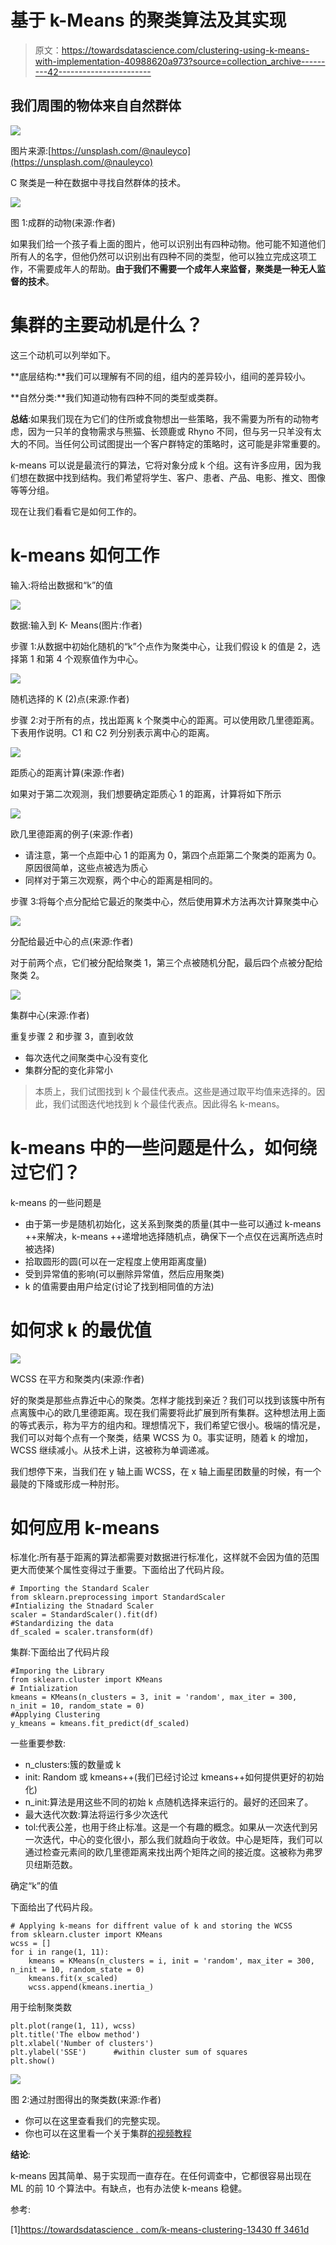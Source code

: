 # 基于 k-Means 的聚类算法及其实现

> 原文：<https://towardsdatascience.com/clustering-using-k-means-with-implementation-40988620a973?source=collection_archive---------42----------------------->

## 我们周围的物体来自自然群体

![](img/c07bd57377fdee131faccf2c7d2e295d.png)

图片来源:[https://unsplash.com/@nauleyco](https://unsplash.com/@nauleyco)

C 聚类是一种在数据中寻找自然群体的技术。

![](img/90fbef60a93d4bc7ebac76c9942733bb.png)

图 1:成群的动物(来源:作者)

如果我们给一个孩子看上面的图片，他可以识别出有四种动物。他可能不知道他们所有人的名字，但他仍然可以识别出有四种不同的类型，他可以独立完成这项工作，不需要成年人的帮助。**由于我们不需要一个成年人来监督，聚类是一种无人监督的技术**。

# 集群的主要动机是什么？

这三个动机可以列举如下。

**底层结构:**我们可以理解有不同的组，组内的差异较小，组间的差异较小。

**自然分类:**我们知道动物有四种不同的类型或类群。

**总结**:如果我们现在为它们的住所或食物想出一些策略，我不需要为所有的动物考虑，因为一只羊的食物需求与熊猫、长颈鹿或 Rhyno 不同，但与另一只羊没有太大的不同。当任何公司试图提出一个客户群特定的策略时，这可能是非常重要的。

k-means 可以说是最流行的算法，它将对象分成 k 个组。这有许多应用，因为我们想在数据中找到结构。我们希望将学生、客户、患者、产品、电影、推文、图像等等分组。

现在让我们看看它是如何工作的。

# k-means 如何工作

输入:将给出数据和“k”的值

![](img/8eba81476680ee143e6f716cf8bf796b.png)

数据:输入到 K- Means(图片:作者)

步骤 1:从数据中初始化随机的“k”个点作为聚类中心，让我们假设 k 的值是 2，选择第 1 和第 4 个观察值作为中心。

![](img/831ad0a888a3cf2c0db02dba16049bbb.png)

随机选择的 K (2)点(来源:作者)

步骤 2:对于所有的点，找出距离 k 个聚类中心的距离。可以使用欧几里德距离。下表用作说明。C1 和 C2 列分别表示离中心的距离。

![](img/99c53895d72cc2591df7a5cd5d9d846d.png)

距质心的距离计算(来源:作者)

如果对于第二次观测，我们想要确定距质心 1 的距离，计算将如下所示

![](img/a810da208af281bd5113dc957c7773df.png)

欧几里德距离的例子(来源:作者)

*   请注意，第一个点距中心 1 的距离为 0，第四个点距第二个聚类的距离为 0。原因很简单，这些点被选为质心
*   同样对于第三次观察，两个中心的距离是相同的。

步骤 3:将每个点分配给它最近的聚类中心，然后使用算术方法再次计算聚类中心

![](img/bec99e57139aae6cdaef75a2bb8fbd20.png)

分配给最近中心的点(来源:作者)

对于前两个点，它们被分配给聚类 1，第三个点被随机分配，最后四个点被分配给聚类 2。

![](img/7d2c3ee7147dfa79ad554d55815df7c1.png)

集群中心(来源:作者)

重复步骤 2 和步骤 3，直到收敛

*   每次迭代之间聚类中心没有变化
*   集群分配的变化非常小

> 本质上，我们试图找到 k 个最佳代表点。这些是通过取平均值来选择的。因此，我们试图迭代地找到 k 个最佳代表点。因此得名 k-means。

# k-means 中的一些问题是什么，如何绕过它们？

k-means 的一些问题是

*   由于第一步是随机初始化，这关系到聚类的质量(其中一些可以通过 k-means ++来解决，k-means ++递增地选择随机点，确保下一个点仅在远离所选点时被选择)
*   拾取圆形的圆(可以在一定程度上使用距离度量)
*   受到异常值的影响(可以删除异常值，然后应用聚类)
*   k 的值需要由用户给定(讨论了找到相同值的方法)

# 如何求 k 的最优值

![](img/8161c6da57d7e3e4b27574bb6ccf96ab.png)

WCSS 在平方和聚类内(来源:作者)

好的聚类是那些点靠近中心的聚类。怎样才能找到亲近？我们可以找到该簇中所有点离簇中心的欧几里德距离。现在我们需要将此扩展到所有集群。这种想法用上面的等式表示，称为平方的组内和。理想情况下，我们希望它很小。极端的情况是，我们可以对每个点有一个聚类，结果 WCSS 为 0。事实证明，随着 k 的增加，WCSS 继续减小。从技术上讲，这被称为单调递减。

我们想停下来，当我们在 y 轴上画 WCSS，在 x 轴上画星团数量的时候，有一个最陡的下降或形成一种肘形。

# 如何应用 k-means

标准化:所有基于距离的算法都需要对数据进行标准化，这样就不会因为值的范围更大而使某个属性变得过于重要。下面给出了代码片段。

```
# Importing the Standard Scaler
from sklearn.preprocessing import StandardScaler 
#Intializing the Stnadard Scaler
scaler = StandardScaler().fit(df) 
#Standardizing the data
df_scaled = scaler.transform(df)
```

集群:下面给出了代码片段

```
#Imporing the Library
from sklearn.cluster import KMeans
# Intialization
kmeans = KMeans(n_clusters = 3, init = 'random', max_iter = 300, n_init = 10, random_state = 0) 
#Applying Clustering
y_kmeans = kmeans.fit_predict(df_scaled)
```

一些重要参数:

*   n_clusters:簇的数量或 k
*   init: Random 或 kmeans++(我们已经讨论过 kmeans++如何提供更好的初始化)
*   n_init:算法是用这些不同的初始 k 点随机选择来运行的。最好的还回来了。
*   最大迭代次数:算法将运行多少次迭代
*   tol:代表公差，也用于终止标准。这是一个有趣的概念。如果从一次迭代到另一次迭代，中心的变化很小，那么我们就趋向于收敛。中心是矩阵，我们可以通过检查元素间的欧几里德距离来找出两个矩阵之间的接近度。这被称为弗罗贝纽斯范数。

确定“k”的值

下面给出了代码片段。

```
# Applying k-means for diffrent value of k and storing the WCSS
from sklearn.cluster import KMeans
wcss = []
for i in range(1, 11):
    kmeans = KMeans(n_clusters = i, init = 'random', max_iter = 300, n_init = 10, random_state = 0)
    kmeans.fit(x_scaled)
    wcss.append(kmeans.inertia_)
```

用于绘制聚类数

```
plt.plot(range(1, 11), wcss)
plt.title('The elbow method')
plt.xlabel('Number of clusters')
plt.ylabel('SSE')      #within cluster sum of squares
plt.show()
```

![](img/701f2aa72d6dab003b2a165f8f26293f.png)

图 2:通过肘图得出的聚类数(来源:作者)

*   你可以在这里查看我们的完整实现。
*   你也可以在这里看一个关于集群[的视频教程](https://www.youtube.com/watch?v=FFhmNy0W4tE)

**结论**:

k-means 因其简单、易于实现而一直存在。在任何调查中，它都很容易出现在 ML 的前 10 个算法中。有缺点，也有办法使 k-means 稳健。

参考:

[1][https://towardsdatascience . com/k-means-clustering-13430 ff 3461d](/k-means-clustering-13430ff3461d)